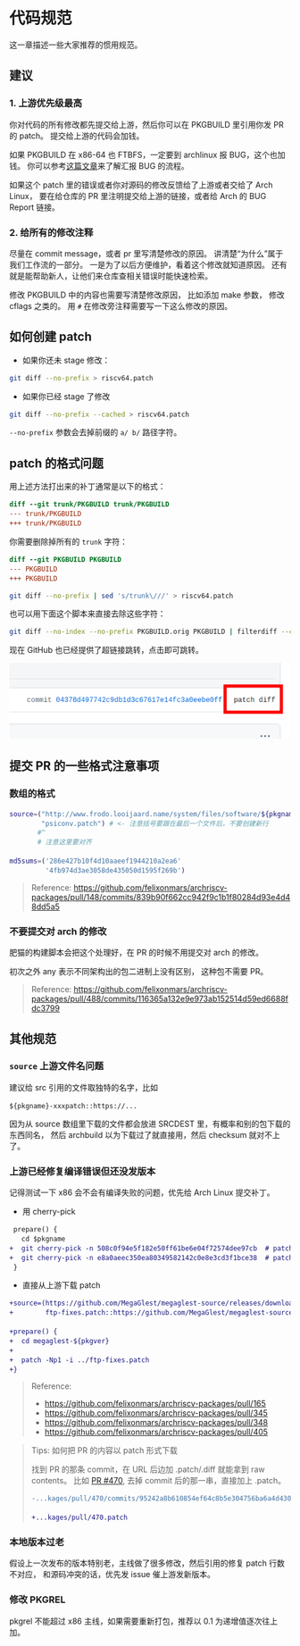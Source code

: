 # 代码规范

这一章描述一些大家推荐的惯用规范。

## 建议

### 1. 上游优先级最高

你对代码的所有修改都先提交给上游，然后你可以在 PKGBUILD 里引用你发 PR 的 patch。
提交给上游的代码会加钱。

如果 PKGBUILD 在 x86-64 也 FTBFS，一定要到 archlinux 报 BUG，这个也加钱。
你可以参考[这篇文章](./5-bug-report.md)来了解汇报 BUG 的流程。

如果这个 patch 里的错误或者你对源码的修改反馈给了上游或者交给了 Arch Linux，
要在给仓库的 PR 里注明提交给上游的链接，或者给 Arch 的 BUG Report 链接。

### 2. 给所有的修改注释

尽量在 commit message，或者 pr 里写清楚修改的原因。
讲清楚“为什么”属于我们工作流的一部分。
一是为了以后方便维护，看着这个修改就知道原因。
还有就是能帮助新人，让他们来仓库查相关错误时能快速检索。

修改 PKGBUILD 中的内容也需要写清楚修改原因，
比如添加 make 参数， 修改 cflags 之类的。
用 `#` 在修改旁注释需要写一下这么修改的原因。

## 如何创建 patch

- 如果你还未 stage 修改：

```bash title=bash
git diff --no-prefix > riscv64.patch
```

- 如果你已经 stage 了修改

```bash title=bash
git diff --no-prefix --cached > riscv64.patch
```

`--no-prefix` 参数会去掉前缀的 `a/ b/` 路径字符。

## patch 的格式问题

用上述方法打出来的补丁通常是以下的格式：

```diff title=riscv64.patch
diff --git trunk/PKGBUILD trunk/PKGBUILD
--- trunk/PKGBUILD
+++ trunk/PKGBUILD
```

你需要删除掉所有的 `trunk` 字符：

```diff title=riscv64.patch
diff --git PKGBUILD PKGBUILD
--- PKGBUILD
+++ PKGBUILD
```

```bash
git diff --no-prefix | sed 's/trunk\///' > riscv64.patch
```

也可以用下面这个脚本来直接去除这些字符：

```bash title=console
git diff --no-index --no-prefix PKGBUILD.orig PKGBUILD | filterdiff --clean --strip=1 > riscv64.patch
```

现在 GitHub 也已经提供了超链接跳转，点击即可跳转。

![image](../asserts/github-pr-patch-button.png)

## 提交 PR 的一些格式注意事项

### 数组的格式

```bash title=PKGBUILD
source=("http://www.frodo.looijaard.name/system/files/software/${pkgname}/${pkgname}-${pkgver}.tar.gz"
        "psiconv.patch") # <- 注意括号要跟在最后一个文件后，不要创建新行
       #^
       # 注意这里要对齐

md5sums=('286e427b10f4d10aaeef1944210a2ea6'
         '4fb974d3ae3058de435050d1595f269b')
```

> Reference:
> https://github.com/felixonmars/archriscv-packages/pull/148/commits/839b90f662cc942f9c1b1f80284d93e4d48dd5a5

### 不要提交对 arch 的修改

肥猫的构建脚本会把这个处理好，在 PR 的时候不用提交对 arch 的修改。

初次之外 any 表示不同架构出的包二进制上没有区别，
这种包不需要 PR。

> Reference:
> https://github.com/felixonmars/archriscv-packages/pull/488/commits/116365a132e9e973ab152514d59ed6688fdc3799

## 其他规范

### `source` 上游文件名问题

建议给 src 引用的文件取独特的名字，比如

`${pkgname}-xxxpatch::https://...`

因为从 source 数组里下载的文件都会放进 SRCDEST 里，有概率和别的包下载的东西同名，
然后 archbuild 以为下载过了就直接用，然后 checksum 就对不上了。

### 上游已经修复编译错误但还没发版本

记得测试一下 x86 会不会有编译失败的问题，优先给 Arch Linux 提交补丁。

- 用 cherry-pick

```diff title=PKGBUILD
 prepare() {
   cd $pkgname
+  git cherry-pick -n 508c0f94e5f182e50ff61be6e04f72574dee97cb  # patch: Don't alter or try to write [GtkChild] fields
+  git cherry-pick -n e8a0aeec350ea80349582142c0e8e3cd3f1bce38  # patch: Reference of [GtkChild] fields is handled by GtkBuilder, type must be unowned
 }
```

- 直接从上游下载 patch

```diff title=PKGBUILD
+source=(https://github.com/MegaGlest/megaglest-source/releases/download/${pkgver}/megaglest-source-${pkgver}.tar.xz{,.asc}
+        ftp-fixes.patch::https://github.com/MegaGlest/megaglest-source/commit/5a3520540276a6fd06f7c88e571b6462978e3eab.patch)

+prepare() {
+  cd megaglest-${pkgver}
+
+  patch -Np1 -i ../ftp-fixes.patch
+}
```

> Reference:
>
> * https://github.com/felixonmars/archriscv-packages/pull/165
> * https://github.com/felixonmars/archriscv-packages/pull/345
> * https://github.com/felixonmars/archriscv-packages/pull/348
> * https://github.com/felixonmars/archriscv-packages/pull/405

> Tips: 如何把 PR 的内容以 patch 形式下载
>
> 找到 PR 的那条 commit，在 URL 后边加 .patch/.diff 就能拿到 raw contents。
> 比如
> [PR #470](https://github.com/felixonmars/archriscv-packages/pull/470/commits/95242a8b610854ef64c8b5e304756ba6a4d4302d),
> 去掉 commit 后的那一串，直接加上 .patch。
>
> ```diff title=diff
> -...kages/pull/470/commits/95242a8b610854ef64c8b5e304756ba6a4d4302d
> 
> +...kages/pull/470.patch
> ```

### 本地版本过老

假设上一次发布的版本特别老，主线做了很多修改，然后引用的修复 patch 行数不对应，
和源码冲突的话，优先发 issue 催上游发新版本。

### 修改 PKGREL

pkgrel 不能超过 x86 主线，如果需要重新打包，推荐以 0.1 为递增值逐次往上加。
